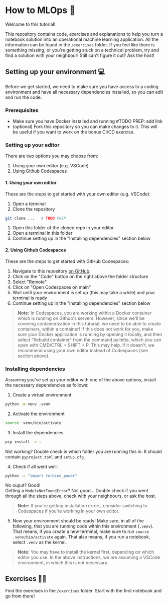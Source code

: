 # **How to MLOps** 🚀

Welcome to this tutorial!

This repository contains code, exercises and explanations to help you turn a notebook solution into an operational machine learning application.
All the information can be found in the `/exercises` folder. If you feel like there is something missing, or you're getting stuck on a technical problem, try and find a solution with your neighbour! Still can't figure it out? Ask the host!

## **Setting up your environment** 💻

Before we get started, we need to make sure you have access to a coding environment and have all necessary dependencies installed, so you can edit and run the code.

### **Prerequisites**

- Make sure you have Docker installed and running  #TODO PREP: add link
- (optional) Fork this repository so you can make changes to it. This will be useful if you want to work on the bonus CI/CD exercise.

### **Setting up your editor**

There are two options you may choose from:

1. Using your own editor (e.g. VSCode)
2. Using Github Codespaces

#### **1. Using your own editor**

These are the steps to get started with your own editor (e.g. VSCode):
1. Open a terminal
2. Clone the repository
```bash
git clone ...   # TODO PREP
```

1. Open this folder of the cloned repo in your editor
2. Open a terminal in this folder
3. Continue setting up in the "Installing dependencies" section below

#### **2. Using Github Codespaces**

These are the steps to get started with GitHub Codespaces:

<!-- #TODO PREP -->

1. Navigate to this repository [on GitHub](https://github.com/ykerus/mlops-tutorial).
2. Click on the "Code" button on the right above the folder structure
3. Select "Remote"
4. Click on "Open Codespaces on main"
5. Wait until your environment is set up (this may take a while) and your terminal is ready
6. Continue setting up in the "Installing dependencies" section below


> **Note:** In Codespaces, you are working within a Docker container which is running on Github's servers.  However, since we'll be covering containerization in this tutorial, we need to be able to create containers, within a container! If this does not work for you, make sure your Docker application is running by opening it locally, and then select "Rebuild container" from the command pallette, which you can open with CMD/CTRL + SHIFT + P. This may help. If it doesn't, we recommend using your own editor instead of Codespaces (see section above).

### **Installing dependencies**

Assuming you've set up your editor with one of the above options, install the necessary dependencies as follows:

1. Create a virtual environment
```bash
python -m venv .venv
```
2. Activate the environment
```bash
source .venv/bin/activate
```
3. Install the dependencies
```bash
pip install -e .
```
Not working? Double check in which folder you are running this in. It should contain `pyproject.toml` and `setup.cfg`.

4.  Check if all went well:
```bash
python -c "import turbine_power"
```
No ouput? Good! <br>Getting a `ModuleNotFoundError`? Not good... Double check if you went through all the steps above, check with your neighbours, or ask the host.

> **Note:** If you're getting installation errors, consider switching to Codespaces if you're working in your own editor.

5. Now your environment should be ready! Make sure, in all of the following, that you are running code within this environment (`.venv`). That means, if you create a new terminal, make sure to run `source .venv/bin/activate` again. That also means, if you run a notebook, select `.venv` as the kernel.

> **Note:** You may have to install the kernel first, depending on which editor you use. In the above instructions, we are assuming a VSCode environment, in which this is not necessary. 


## **Exercises** 🧑‍💻

Find the exercises in the `/exercises` folder. Start with the first notebook and go from there!
